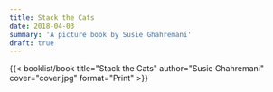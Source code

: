 ```yaml
---
title: Stack the Cats
date: 2018-04-03
summary: 'A picture book by Susie Ghahremani'
draft: true
---
```


{{< booklist/book
title="Stack the Cats"
author="Susie Ghahremani"
cover="cover.jpg"
format="Print" >}}
